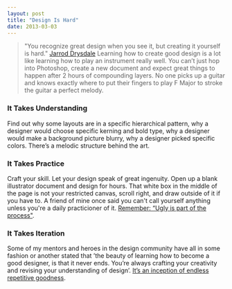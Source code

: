 ```yaml
---
layout: post
title: "Design Is Hard"
date: 2013-03-03
---
```



>"You recognize great design when you see it, but creating it yourself is hard."
>[Jarrod Drysdale](https://twitter.com/studiofellow)
Learning how to create good design is a lot like learning how to play an instrument really well. You can’t just hop into Photoshop, create a new document and expect great things to happen after 2 hours of compounding layers. No one picks up a guitar and knows exactly where to put their fingers to play F Major to stroke the guitar a perfect melody.
### It Takes Understanding
Find out why some layouts are in a specific hierarchical pattern, why a designer would choose specific kerning and bold type, why a designer would make a background picture blurry, why a designer picked specific colors. There’s a melodic structure behind the art.
### It Takes Practice
Craft your skill. Let your design speak of great ingenuity. Open up a blank illustrator document and design for hours. That white box in the middle of the page is not your restricted canvas, scroll right, and draw outside of it if you have to. A friend of mine once said you can't call yourself anything unless you're a daily practicioner of it. [Remember: “Ugly is part of the process"](http://arvindang.com/post/40772534683/ugly-is-part-of-the-process).
### It Takes Iteration
Some of my mentors and heroes in the design community have all in some fashion or another stated that ’the beauty of learning how to become a good designer, is that it never ends. You’re always crafting your creativity and revising your understanding of design’. [It’s an inception of endless repetitive goodness](http://24.media.tumblr.com/7eab607cdb06fcbfd9b198fcc6a4ec40/tumblr_mir0zi2HyM1s0xrqjo1_250.gif).